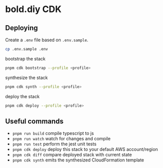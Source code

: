 # bold.diy CDK

## Deploying

Create a `.env` file based on `.env.sample`.

```sh
cp .env.sample .env
```

bootstrap the stack

```sh
pnpm cdk bootstrap --profile <profile>
```

synthesize the stack

```sh
pnpm cdk synth --profile <profile>
```

deploy the stack

```sh
pnpm cdk deploy --profile <profile>
```


## Useful commands

* `pnpm run build`   compile typescript to js
* `pnpm run watch`   watch for changes and compile
* `pnpm run test`    perform the jest unit tests
* `pnpm cdk deploy`  deploy this stack to your default AWS account/region
* `pnpm cdk diff`    compare deployed stack with current state
* `pnpm cdk synth`   emits the synthesized CloudFormation template
